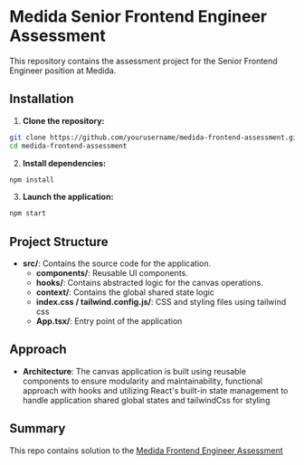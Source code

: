 # Medida Senior Frontend Engineer Assessment

This repository contains the assessment project for the Senior Frontend Engineer position at Medida.

## Installation

1. **Clone the repository:**

```sh
git clone https://github.com/yourusername/medida-frontend-assessment.git
cd medida-frontend-assessment
```

2. **Install dependencies:**

```sh
npm install
```

3. **Launch the application:**

```sh
npm start
```

## Project Structure

- **src/**: Contains the source code for the application.
  - **components/**: Reusable UI components.
  - **hooks/**: Contains abstracted logic for the canvas operations.
  - **context/**: Contains the global shared state logic
  - **index.css / tailwind.config.js/**: CSS and styling files using tailwind css
  - **App.tsx/**: Entry point of the application

## Approach

- **Architecture**: The canvas application is built using reusable components to ensure modularity and maintainability, functional approach with hooks and utilizing React's built-in state management to handle application shared global states and tailwindCss for styling

## Summary

This repo contains solution to the [Medida Frontend Engineer Assessment](https://docs.google.com/document/d/1i8csbizS08WapDAJgzdUAGVkWjKnBO7oG6cR7havGi0/edit?tab=t.0#heading=h.6w7ujhpujgok)
